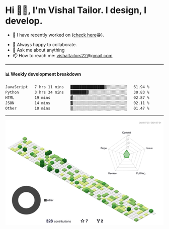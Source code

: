 # Hi 👋🏻, I'm Vishal Tailor. I design, I develop.

- 🔭 I have recently worked on ([check here](https://vishaltailor.com)😁).
<!-- - 🎦 Currently watching: JavaScript: The Hard Parts By Will Sentance. -->
- 👯 Always happy to collaborate.
- 💬 Ask me about anything
- 📫 How to reach me: <a href="mailto:vishaltailors22@gmail.com">vishaltailors22@gmail.com</a>

<hr /> 
<h4>📊 Weekly development breakdown</h4>
<!--START_SECTION:waka-->

```txt
JavaScript   7 hrs 11 mins   ███████████████▒░░░░░░░░░   61.94 %
Python       3 hrs 34 mins   ███████▓░░░░░░░░░░░░░░░░░   30.83 %
HTML         19 mins         ▓░░░░░░░░░░░░░░░░░░░░░░░░   02.87 %
JSON         14 mins         ▓░░░░░░░░░░░░░░░░░░░░░░░░   02.11 %
Other        10 mins         ▒░░░░░░░░░░░░░░░░░░░░░░░░   01.47 %
```

<!--END_SECTION:waka-->
<hr /> 

![](./profile-3d-contrib/profile-green-animate.svg)
